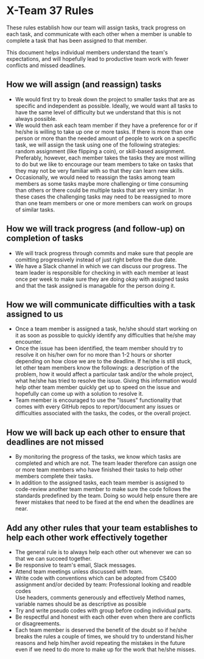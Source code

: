 # X-Team 37 Rules

These rules establish how our team will assign tasks,
track progress on each task, and communicate with each other 
when a member is unable to complete a task that has been assigned to that member.

This document helps individual members understand the team's expectations,
and will hopefully lead to productive team work with fewer conflicts
and missed deadlines.

## How we will assign (and reassign) tasks
* We would first try to break down the project to smaller tasks that are as specific and independent as possible. Ideally, we would want all tasks to have the same level of difficulty but we understand that this is not always possible. 
* We would then ask each team member if they have a preference for or if he/she is willing to take up one or more tasks. If there is more than one person or more than the needed amount of people to work on a specific task, we will assign the task using one of the following strategies: random assignment (like flipping a coin), or skill-based assignment. Preferably, however, each member takes the tasks they are most willing to do but we like to encourage our team members to take on tasks that they may not be very familiar with so that they can learn new skills. 
* Occasionally, we would need to reassign the tasks among team members as some tasks maybe more challenging or time consuming than others or there could be multiple tasks that are very similar. In these cases the challenging tasks may need to be reassigned to more than one team members or one or more members can work on groups of similar tasks.  

## How we will track progress (and follow-up) on completion of tasks
* We will track progress through commits and make sure that people are comitting progressively instead of just right before the due date.	
* We have a Slack channel in which we can discuss our progress. The team leader is responsible for checking in with each member at least once per week to make sure they are doing okay with assigned tasks and that the task assigned is managable for the person doing it.

## How we will communicate difficulties with a task assigned to us
* Once a team member is assigned a task, he/she should start working on it as soon as possible to quickly identify any difficulties that he/she may encounter. 
* Once the issue has been identified, the team member should try to resolve it on his/her own for no more than 1-2 hours or shorter depending on how close we are to the deadline. If he/she is still stuck, let other team members know the followings: a description of the problem, how it would affect a particular task and/or the whole project, what he/she has tried to resolve the issue. Giving this information would help other team member quickly get up to speed on the issue and hopefully can come up with a solution to resolve it.
* Team member is encouraged to use the "Issues" functionality that comes with every GitHub repos to report/document any issues or difficulties associated with the tasks, the codes, or the overall project. 

## How we will back up each other to ensure that deadlines are not missed
* By monitoring the progress of the tasks, we know which tasks are completed and which are not. The team leader therefore can assign one or more team members who have finished their tasks to help other members complete their tasks. 
* In addition to the assigned tasks, each team member is assigned to code-review another team member to make sure the code follows the standards predefined by the team. Doing so would help ensure there are fewer mistakes that need to be fixed at the end when the deadlines are near. 

## Add any other rules that your team establishes to help each other work effectively together
* The general rule is to always help each other out whenever we can so that we can succeed together.
* Be responsive to team's email, Slack messages. 
* Attend team meetings unless discussed with team.  
* Write code with conventions which can be adopted from CS400 assignment and/or decided by team: 
    Professional looking and readble codes  
    Use headers, comments generously and effectively
    Method names, variable names should be as descriptive as possible    
* Try and write pseudo codes with group before coding individual parts. 
* Be respectful and honest with each other even when there are conflicts or disagreements. 
* Each team member is deserved the benefit of the doubt so if he/she breaks the rules a couple of times, we should try to understand his/her reasons and help him/her avoid repeating the mistakes in the future even if we need to do more to make up for the work that he/she misses. 



